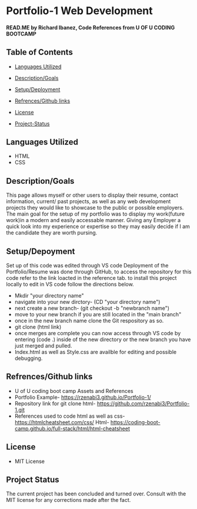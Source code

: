 # Portfolio-1 Web Development

#### READ.ME by Richard Ibanez, Code References from U OF U CODING BOOTCAMP

## Table of Contents
* [Languages Utilized](#languages-utilized)

* [Description/Goals](#descriptiongoals)

* [Setup/Deployment](#setupdepoyment)

* [Refrences/Github links](#refrencesgithub-links)

* [License](#license)

* [Project-Status](#project-status)

## Languages Utilized

* HTML
* CSS

## Description/Goals
This page allows myself or other users to display their resume,
contact information, current/ past projects, as well as 
 any web development projects they would like to showcase to the 
 public or possible employers. The main goal for the setup of my portfolio
 was to display my work(future work)in a modern and easily accessable manner.
 Giving any Employer a quick look into my experience or expertise so they may
 easily decide if I am the candidate they are worth pursing.

## Setup/Depoyment
 Set up of this code was edited through VS code 
 Deployment of the Portfolio/Resume was done through GitHub,
 to access the repository for this code refer to the link loacted in the reference
 tab.
 to install this project locally to edit in VS code follow the directions below.
 * Mkdir "your directory name" 
 * navigate into your new dirctory- (CD "your directory name")
 * next create a new branch- (git checkout -b "newbranch name")
 * move to your new branch if you are still located in the "main branch"
 * once in the new branch name clone the Git respository as so.
 * git clone (html link)
 * once merges are complete you can now access through VS code by entering (code .) inside of the new directory or the new branch you have just merged and pulled.
 * Index.html as well as Style.css are availble for editing and possible debugging.

## Refrences/Github links
* U of U coding boot camp Assets and References 
* Portfolio Example- https://rzenabi3.github.io/Portfolio-1/
* Repository link for git clone html- https://github.com/rzenabi3/Portfolio-1.git
* References used to code html as well as css- https://htmlcheatsheet.com/css/
Html- https://coding-boot-camp.github.io/full-stack/html/html-cheatsheet

## License
* MIT License

## Project Status
The current project has been concluded and turned over. Consult with the MIT license for any corrections made after the fact. 